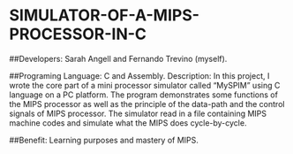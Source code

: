 # SIMULATOR-OF-A-MIPS-PROCESSOR-IN-C

##Developers: 
Sarah Angell and Fernando Trevino (myself). 

##Programing Language: 
C and Assembly. Description: In this project, I wrote the core part of a mini processor simulator called “MySPIM” using C language on a PC platform. The program demonstrates some functions of the MIPS processor as well as the principle of the data-path and the control signals of MIPS processor. The simulator read in a file containing MIPS machine codes and simulate what the MIPS does cycle-by-cycle. 

##Benefit: 
Learning purposes and mastery of MIPS.
